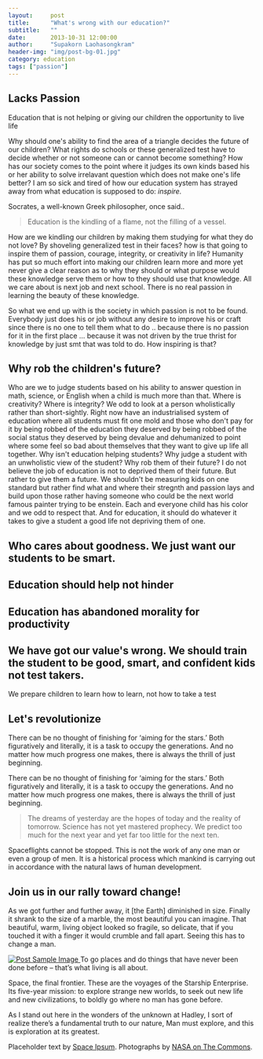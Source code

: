 ```yaml
---
layout:     post
title:      "What's wrong with our education?"
subtitle:   ""
date:       2013-10-31 12:00:00
author:     "Supakorn Laohasongkram"
header-img: "img/post-bg-01.jpg"
category: education
tags: ["passion"]
---
```


<h2 class="section-heading">Lacks Passion</h2>

<p>
	Education that is not helping or giving our children the opportunity to live life 
</p>

<p>Why should one's ability to find the area of a triangle decides the future of our children? What rights do schools or these generalized test have to decide whether or not someone can or cannot become something? How has our society comes to the point where it judges its own kinds based his or her ability to solve irrelavant question which does not make one's life better? I am so sick and tired of how our education system has strayed away from what education is supposed to do: <i>inspire.</i></p>

<p>Socrates, a well-known Greek philosopher, once said..</p>
<blockquote>Education is the kindling of a flame, not the filling of a vessel.</blockquote>

<p>How are we kindling our children by making them studying for what they do not love? By shoveling generalized test in their faces? how is that going to inspire them of passion, courage, integrity, or creativity in life? Humanity has put so much effort into making our children learn more and more yet never give a clear reason as to why they should or what purpose would these knowledge serve them or how to they should use that knowledge. All we care about is next job and next school. There is no real passion in learning the beauty of these knowledge. </p>

<p>
	So what we end up with is the society in which passion is not to be found. Everybody just does his or job without any desire to improve his or craft since there is no one to tell them what to do .. because there is no passion for it in the first place ... because it was not driven by the true thrist for knowledge by just smt that was told to do. How inspiring is that?
</p>

<h2 class="section-heading">Why rob the children's future?</h2>
<p>Who are we to judge students based on his ability to answer question in math, science, or English when a child is much more than that. Where is creativity? Where is integrity? We odd to look at a person wholistically rather than short-sightly. Right now have an industrialised system of education where all students must fit one mold and those who don't pay for it by being robbed of the education they deserved by being robbed of the social status they deserved by being devalue and dehumanized to point where some feel so bad about themselves that they want to give up life all together. Why isn't education helping students? Why judge a student with an unwholistic view of the student? Why rob them of their future? I do not believe the job of education is not to deprived them of their future. But rather to give them a future. We shouldn't be measuring kids on one standard but rather find what and where their stregnth and passion lays and build upon those rather having someone who could be the next world famous painter trying to be enstein. Each and everyone child has his color and we odd to respect that. And for education, it should do whatever it takes to give a student a good life not depriving them of one.</p>

<h2 class="section-heading">Who cares about goodness. We just want our students to be smart.</h2>

<h2 class="section-heading">Education should help not hinder</h2>

<h2 class="section-heading">Education has abandoned morality for productivity</h2>


<h2 class="section-heading">We have got our value's wrong. We should train the student to be good, smart, and confident kids not test takers.</h2>

<p>We prepare children to learn how to learn, not how to take a test</p>


<h2 class="section-heading">Let's revolutionize</h2>

<p>There can be no thought of finishing for ‘aiming for the stars.’ Both figuratively and literally, it is a task to occupy the generations. And no matter how much progress one makes, there is always the thrill of just beginning.</p>

<p>There can be no thought of finishing for ‘aiming for the stars.’ Both figuratively and literally, it is a task to occupy the generations. And no matter how much progress one makes, there is always the thrill of just beginning.</p>

<blockquote>The dreams of yesterday are the hopes of today and the reality of tomorrow. Science has not yet mastered prophecy. We predict too much for the next year and yet far too little for the next ten.</blockquote>

<p>Spaceflights cannot be stopped. This is not the work of any one man or even a group of men. It is a historical process which mankind is carrying out in accordance with the natural laws of human development.</p>

<h2 class="section-heading">Join us in our rally toward change!</h2>

<p>As we got further and further away, it [the Earth] diminished in size. Finally it shrank to the size of a marble, the most beautiful you can imagine. That beautiful, warm, living object looked so fragile, so delicate, that if you touched it with a finger it would crumble and fall apart. Seeing this has to change a man.</p>

<a href="#">
    <img src="{{ site.baseurl }}/img/post-sample-image.jpg" alt="Post Sample Image">
</a>
<span class="caption text-muted">To go places and do things that have never been done before – that’s what living is all about.</span>

<p>Space, the final frontier. These are the voyages of the Starship Enterprise. Its five-year mission: to explore strange new worlds, to seek out new life and new civilizations, to boldly go where no man has gone before.</p>

<p>As I stand out here in the wonders of the unknown at Hadley, I sort of realize there’s a fundamental truth to our nature, Man must explore, and this is exploration at its greatest.</p>

<p>Placeholder text by <a href="http://spaceipsum.com/">Space Ipsum</a>. Photographs by <a href="https://www.flickr.com/photos/nasacommons/">NASA on The Commons</a>.</p>
